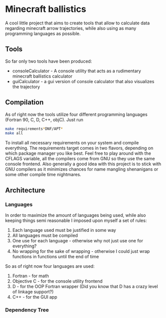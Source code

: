 # Minecraft ballistics

A cool little project that aims to create tools that allow to calculate data regarding minecraft arrow trajectories, while also using as many programming languages as possible.

## Tools

So far only two tools have been produced:

- consoleCalculator - A console utility that acts as a rudimentary minecraft ballistics calculator
- guiCalculator - a gui version of console calculator that also visualizes the trajectory

## Compilation

As of right now the tools utilize four different programming languages (Fortran 90, C, D, C++, objC).
Just run

```sh
make requirements*DNF/APT*
make all
```

To install all necessary requirements on your system and compile everything.
The requirements target comes in two flavors, depending on which package manager you like best.
Feel free to play around with the CFLAGS variable, all the compilers come from GNU so they use the same console frontend.
Also generally a good idea with this project is to stick with GNU compilers as it minimizes chances for name mangling shenanigans or some other compile time nightmares.

## Architecture

### Languages

In order to maximize the amount of languages being used, while also keeping things semi reasonable I imposed upon myself a set of rules:

1. Each language used must be justified in some way
2. All languages must be compiled
3. One use for each language - otherwise why not just use one for everything?
4. No wrapping for the sake of wrapping - otherwise I could just wrap functions in functions until the end of time

So as of right now four languages are used:

1. Fortran - for math
2. Objective C - for the console utility frontend
3. D - for the OOP Fortran wrapper (Did you know that D has a crazy level of linkage support?)
4. C++ - for the GUI app

### Dependency Tree

